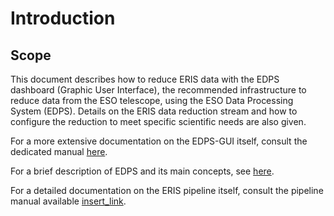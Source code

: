 # Introduction

## Scope

This document describes how to reduce ERIS data with the EDPS dashboard (Graphic User
Interface), the recommended infrastructure to reduce data from the ESO
telescope, using the ESO Data Processing System (EDPS).
Details on the ERIS data reduction stream and how to configure the reduction to meet 
specific scientific needs are also given.


For a more extensive documentation on the EDPS-GUI itself, consult the dedicated manual [here](../edpsgui/index).

For a brief description of EDPS and its main concepts, see [here](../edpsgui/intro.md/#what_is_edps).

For a detailed documentation on the ERIS pipeline itself, consult the pipeline manual available [insert_link](https://ftp.eso.org/pub/dfs/pipelines/instruments/xxx).

